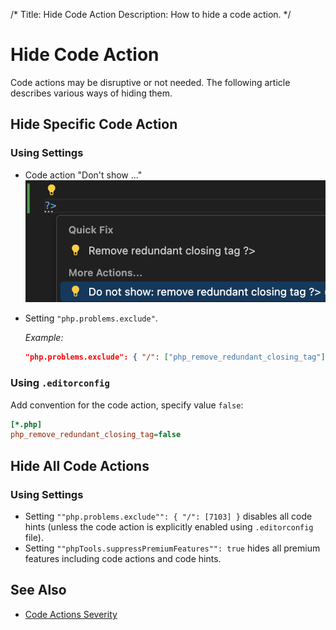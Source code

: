 /*
Title: Hide Code Action
Description: How to hide a code action.
*/

# Hide Code Action

Code actions may be disruptive or not needed. The following article describes various ways of hiding them.

## Hide Specific Code Action

### Using Settings

- Code action "Don't show ..."
    ![Don't show code action](../imgs/do-not-show-redundant-close.png)
- Setting `"php.problems.exclude"`.

    _Example:_
    ```json
    "php.problems.exclude": { "/": ["php_remove_redundant_closing_tag"] }
    ```

### Using `.editorconfig`

Add convention for the code action, specify value `false`:
```ini
[*.php]
php_remove_redundant_closing_tag=false
```

## Hide All Code Actions

### Using Settings 

- Setting `""php.problems.exclude"": { "/": [7103] }` disables all code hints (unless the code action is explicitly enabled using `.editorconfig` file).
- Setting `""phpTools.suppressPremiumFeatures"": true` hides all premium features including code actions and code hints.

## See Also

- [Code Actions Severity](severity)